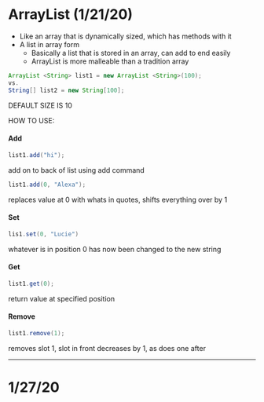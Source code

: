 
# ArrayList (1/21/20) </center>

+ Like an array that is dynamically sized, which has methods with it
+ A list in array form
  + Basically a list that is stored in an array, can add to end easily
  + ArrayList is more malleable than a tradition array


```java
ArrayList <String> list1 = new ArrayList <String>(100);
vs.
String[] list2 = new String[100];
```

DEFAULT SIZE IS 10

HOW TO USE:

#### Add
```java
list1.add("hi");
```
add on to back of list using add command

```java
list1.add(0, "Alexa");
```
replaces value at 0 with whats in quotes, shifts everything over by 1

#### Set
```java
lis1.set(0, "Lucie")
```
whatever is in position 0 has now been changed to the new string

#### Get
```java
list1.get(0);
```
return value at specified position

#### Remove
```java
list1.remove(1);
```
removes slot 1, slot in front decreases by 1, as does one after

---
# 1/27/20
